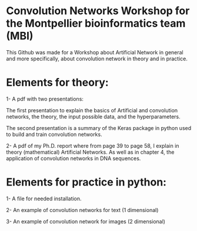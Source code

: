 # Convolution Networks Workshop for the Montpellier bioinformatics team (MBI)

This Github was made for a Workshop about Artificial Network in general and more specifically, about convolution network
in theory and in practice.

# Elements for theory: 

1- A pdf with two presentations: 

   The first presentation to explain the basics of Artificial and convolution networks, the theory, the input possible data, and the hyperparameters.
   
   The second presentation is a summary of the Keras package in python used to build and train convolution networks. 
   
2- A pdf of my Ph.D. report where from page 39 to page 58, I explain in theory (mathematical) Artificial Networks. 
   As well as in chapter 4, the application of convolution networks in DNA sequences. 
  
# Elements for practice in python:

1- A file for needed installation. 

2- An example of convolution networks for text (1 dimensional) 

3- An example of convolution network for images (2 dimensional)
